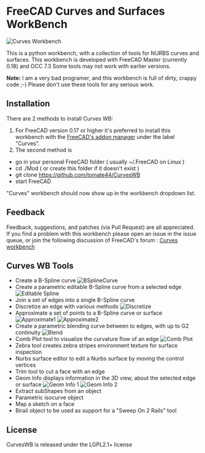 # FreeCAD Curves and Surfaces WorkBench

![Curves Workbench](https://github.com/tomate44/CurvesWB/raw/master/docFiles/GeomInfo_01.jpg)

This is a python workbench, with a collection of tools for NURBS curves and surfaces. This workbench is developed with FreeCAD Master (currently 0.18) and OCC 7.3 
Some tools may not work with earlier versions.

**Note:** I am a very bad programer, and this workbench is full of dirty, crappy code ;-) Please don't use these tools for any serious work.

## Installation 
There are 2 methods to install Curves WB:
1. For FreeCAD version 0.17 or higher it's preferred to install this workbench with the [FreeCAD's addon manager](https://github.com/FreeCAD/FreeCAD-addons) under the label "Curves".  
2. The second method is 
- go in your personal FreeCAD folder ( usually ~/.FreeCAD on Linux )
- cd ./Mod ( or create this folder if it doesn't exist )
- git clone https://github.com/tomate44/CurvesWB
- start FreeCAD

"Curves" workbench should now show up in the workbench dropdown list.

## Feedback  
Feedback, suggestions, and patches (via Pull Request) are all appreciated. If you find a problem with this workbench please open an issue in the issue queue, or join the following discussion of FreeCAD's forum : [Curves workbench](https://forum.freecadweb.org/viewtopic.php?f=8&t=22675)
 

## Curves WB Tools 
- Create a B-Spline curve
![BSplineCurve](https://github.com/tomate44/CurvesWB/raw/master/docFiles/BSplineCurve_01.jpg)
- Create a parametric editable B-Spline curve from a selected edge
![Editable Spline](https://github.com/tomate44/CurvesWB/raw/master/docFiles/Spline_01.jpg)
- Join a set of edges into a single B-Spline curve
- Discretize an edge with various methods
![Discretize](https://github.com/tomate44/CurvesWB/raw/master/docFiles/Discretize_01.jpg)
- Approximate a set of points to a B-Spline curve or surface
![Approximate1](https://github.com/tomate44/CurvesWB/raw/master/docFiles/Approximate_01.jpg)
![Approximate2](https://github.com/tomate44/CurvesWB/raw/master/docFiles/Approximate_02.jpg)
- Create a parametric blending curve between to edges, with up to G2 continuity
![Blend](https://github.com/tomate44/CurvesWB/raw/master/docFiles/BlendCurve_01.jpg)
- Comb Plot tool to visualize the curvature flow of an edge
![Comb Plot](https://github.com/tomate44/CurvesWB/raw/master/docFiles/CombPlot_01.jpg)
- Zebra tool creates zebra stripes environment texture for surface inspection
- Nurbs surface editor to edit a Nurbs surface by moving the control vertices
- Trim tool to cut a face with an edge 
- Geom Info displays information in the 3D view, about the selected edge or surface
![Geom Info 1](https://github.com/tomate44/CurvesWB/raw/master/docFiles/GeomInfo_01.jpg)
![Geom Info 2](https://github.com/tomate44/CurvesWB/raw/master/docFiles/GeomInfo_02.jpg)
- Extract subShapes from an object
- Parametric isocurve object
- Map a sketch on a face
- Birail object to be used as support for a "Sweep On 2 Rails" tool

## License  
CurvesWB is released under the LGPL2.1+ license
